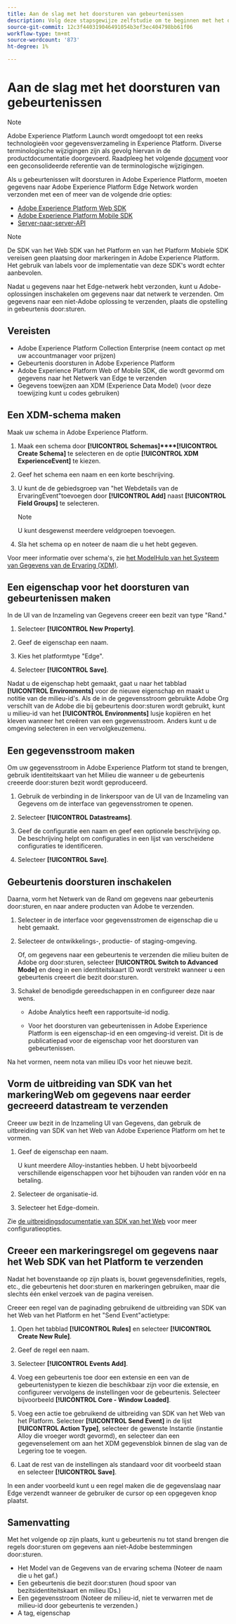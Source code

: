```yaml
---
title: Aan de slag met het doorsturen van gebeurtenissen
description: Volg deze stapsgewijze zelfstudie om te beginnen met het doorsturen van gebeurtenissen in Adobe Experience Platform.
source-git-commit: 12c3f440319046491054b3ef3ec404798bb61f06
workflow-type: tm+mt
source-wordcount: '873'
ht-degree: 1%

---
```


# Aan de slag met het doorsturen van gebeurtenissen

>[!NOTE]
>
>Adobe Experience Platform Launch wordt omgedoopt tot een reeks technologieën voor gegevensverzameling in Experience Platform. Diverse terminologische wijzigingen zijn als gevolg hiervan in de productdocumentatie doorgevoerd. Raadpleeg het volgende [document](../../term-updates.md) voor een geconsolideerde referentie van de terminologische wijzigingen.

Als u gebeurtenissen wilt doorsturen in Adobe Experience Platform, moeten gegevens naar Adobe Experience Platform Edge Network worden verzonden met een of meer van de volgende drie opties:

* [Adobe Experience Platform Web SDK](../../extensions/web/sdk/overview.md)
* [Adobe Experience Platform Mobile SDK](https://sdkdocs.com)
* [Server-naar-server-API](https://experienceleague.adobe.com/docs/audience-manager/user-guide/api-and-sdk-code/dcs/dcs-apis/dcs-s2s.html?lang=en)

>[!NOTE]
>De SDK van het Web SDK van het Platform en van het Platform Mobiele SDK vereisen geen plaatsing door markeringen in Adobe Experience Platform. Het gebruik van labels voor de implementatie van deze SDK&#39;s wordt echter aanbevolen.

Nadat u gegevens naar het Edge-netwerk hebt verzonden, kunt u Adobe-oplossingen inschakelen om gegevens naar dat netwerk te verzenden. Om gegevens naar een niet-Adobe oplossing te verzenden, plaats die opstelling in gebeurtenis door:sturen.

## Vereisten

* Adobe Experience Platform Collection Enterprise (neem contact op met uw accountmanager voor prijzen)
* Gebeurtenis doorsturen in Adobe Experience Platform
* Adobe Experience Platform Web of Mobile SDK, die wordt gevormd om gegevens naar het Netwerk van Edge te verzenden
* Gegevens toewijzen aan XDM (Experience Data Model) (voor deze toewijzing kunt u codes gebruiken)

## Een XDM-schema maken

Maak uw schema in Adobe Experience Platform.

1. Maak een schema door **[!UICONTROL Schemas]****[!UICONTROL Create Schema]** te selecteren en de optie **[!UICONTROL XDM ExperienceEvent]** te kiezen.

1. Geef het schema een naam en een korte beschrijving.

1. U kunt de de gebiedsgroep van &quot;het Webdetails van de ErvaringEvent&quot;toevoegen door **[!UICONTROL Add]** naast **[!UICONTROL Field Groups]** te selecteren.

   >[!NOTE]
   >
   >U kunt desgewenst meerdere veldgroepen toevoegen.

1. Sla het schema op en noteer de naam die u het hebt gegeven.

Voor meer informatie over schema&#39;s, zie [het ModelHulp van het Systeem van Gegevens van de Ervaring (XDM)](https://experienceleague.adobe.com/docs/experience-platform/xdm/home.html?lang=nl).

## Een eigenschap voor het doorsturen van gebeurtenissen maken

In de UI van de Inzameling van Gegevens creeer een bezit van type &quot;Rand.&quot;

1. Selecteer **[!UICONTROL New Property]**.

1. Geef de eigenschap een naam.

1. Kies het platformtype &quot;Edge&quot;.

1. Selecteer **[!UICONTROL Save]**.

Nadat u de eigenschap hebt gemaakt, gaat u naar het tabblad **[!UICONTROL Environments]** voor de nieuwe eigenschap en maakt u
notitie van de milieu-id&#39;s. Als de in de gegevensstroom gebruikte Adobe Org verschilt van de Adobe die bij gebeurtenis door:sturen wordt gebruikt, kunt u milieu-id van het **[!UICONTROL Environments]** lusje kopiëren en het kleven wanneer het creëren van een gegevensstroom. Anders kunt u de omgeving selecteren in een vervolgkeuzemenu.

## Een gegevensstroom maken

Om uw gegevensstroom in Adobe Experience Platform tot stand te brengen, gebruik identiteitskaart van het Milieu die wanneer u de gebeurtenis creeerde door:sturen bezit wordt geproduceerd.

1. Gebruik de verbinding in de linkerspoor van de UI van de Inzameling van Gegevens om de interface van gegevensstromen te openen.

1. Selecteer **[!UICONTROL Datastreams]**.

1. Geef de configuratie een naam en geef een optionele beschrijving op.
De beschrijving helpt om configuraties in een lijst van verscheidene configuraties te identificeren.

1. Selecteer **[!UICONTROL Save]**.



## Gebeurtenis doorsturen inschakelen

Daarna, vorm het Netwerk van de Rand om gegevens naar gebeurtenis door:sturen, en naar andere producten van Adobe te verzenden.

1. Selecteer in de interface voor gegevensstromen de eigenschap die u hebt gemaakt.

1. Selecteer de ontwikkelings-, productie- of staging-omgeving.

   Of, om gegevens naar een gebeurtenis te verzenden die milieu buiten de Adobe org door:sturen, selecteer **[!UICONTROL Switch to Advanced Mode]** en deeg in een identiteitskaart ID wordt verstrekt wanneer u een gebeurtenis creeert die bezit door:sturen.

1. Schakel de benodigde gereedschappen in en configureer deze naar wens.

   * Adobe Analytics heeft een rapportsuite-id nodig.

   * Voor het doorsturen van gebeurtenissen in Adobe Experience Platform is een eigenschap-id en een omgeving-id vereist. Dit is de publicatiepad voor de eigenschap voor het doorsturen van gebeurtenissen.

Na het vormen, neem nota van milieu IDs voor het nieuwe bezit.

## Vorm de uitbreiding van SDK van het markeringWeb om gegevens naar eerder gecreeerd datastream te verzenden

Creeer uw bezit in de Inzameling UI van Gegevens, dan gebruik de uitbreiding van SDK van het Web van Adobe Experience Platform om het te vormen.

1. Geef de eigenschap een naam.

   U kunt meerdere Alloy-instanties hebben. U hebt bijvoorbeeld verschillende eigenschappen voor het bijhouden van randen vóór en na betaling.

1. Selecteer de organisatie-id.

1. Selecteer het Edge-domein.

Zie [de uitbreidingsdocumentatie van SDK van het Web](../../extensions/web/sdk/overview.md) voor meer configuratieopties.

## Creeer een markeringsregel om gegevens naar het Web SDK van het Platform te verzenden

Nadat het bovenstaande op zijn plaats is, bouwt gegevensdefinities, regels, etc., die gebeurtenis het door:sturen en markeringen gebruiken, maar die slechts één enkel verzoek van de pagina vereisen.

Creeer een regel van de paginading gebruikend de uitbreiding van SDK van het Web van het Platform en het &quot;Send Event&quot;actietype:

1. Open het tabblad **[!UICONTROL Rules]** en selecteer **[!UICONTROL Create New Rule]**.

1. Geef de regel een naam.

1. Selecteer **[!UICONTROL Events Add]**.

1. Voeg een gebeurtenis toe door een extensie en een van de gebeurtenistypen te kiezen die beschikbaar zijn voor die extensie, en configureer vervolgens de instellingen voor de gebeurtenis. Selecteer bijvoorbeeld **[!UICONTROL Core - Window Loaded]**.

1. Voeg een actie toe gebruikend de uitbreiding van SDK van het Web van het Platform. Selecteer **[!UICONTROL Send Event]** in de lijst **[!UICONTROL Action Type]**, selecteer de gewenste Instantie (instantie Alloy die vroeger wordt gevormd), en selecteer dan een gegevenselement om aan het XDM gegevensblok binnen de slag van de Legering toe te voegen.

1. Laat de rest van de instellingen als standaard voor dit voorbeeld staan en selecteer **[!UICONTROL Save]**.

In een ander voorbeeld kunt u een regel maken die de gegevenslaag naar Edge verzendt wanneer de gebruiker de cursor op een opgegeven knop plaatst.

## Samenvatting

Met het volgende op zijn plaats, kunt u gebeurtenis nu tot stand brengen die regels door:sturen om gegevens aan niet-Adobe bestemmingen door:sturen.

* Het Model van de Gegevens van de ervaring schema (Noteer de naam die u het gaf.)
* Een gebeurtenis die bezit door:sturen (houd spoor van bezitsidentiteitskaart en milieu IDs.)
* Een gegevensstroom (Noteer de milieu-id, niet te verwarren met de milieu-id door gebeurtenis te verzenden.)
* A tag, eigenschap
